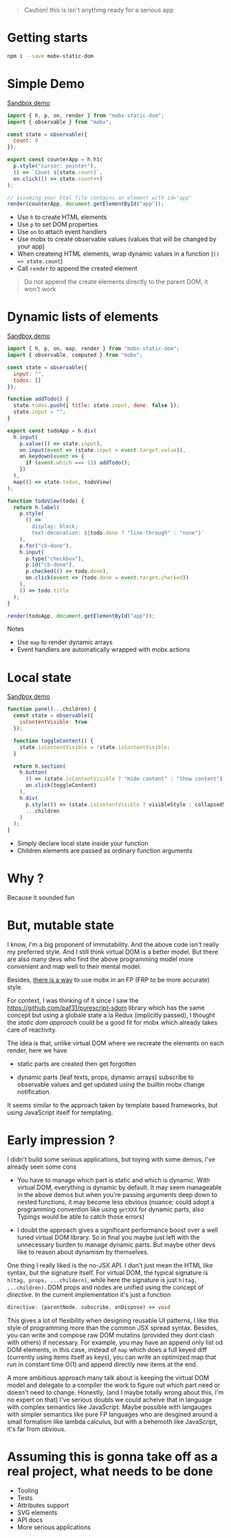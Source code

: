 >Caution! this is isn't anything ready for a serious app

# Getting starts

```sh
npm i --save mobx-static-dom
```

# Simple Demo

[Sandbox demo](https://codesandbox.io/s/98rwoq150o)

```js
import { h, p, on, render } from "mobx-static-dom";
import { observable } from "mobx";

const state = observable({
  count: 0
});

export const counterApp = h.h1(
  p.style("cursor: pointer"),
  () => `Count ${state.count}`,
  on.click(() => state.count++)
);

// assuming your html file contains an element with id="app"
render(counterApp, document.getElementById("app"));
```

- Use `h` to create HTML elements
- Use `p` to set DOM properties
- Use `on` to attach event handlers
- Use mobx to create observable values (values that will be changed by your app)
- When createing HTML elements, wrap dynamic values in a function (`() => state.count`)
- Call `render` to append the created element

> Do not append the create elements directly to the parent DOM, it won't work

# Dynamic lists of elements

[Sandbox demo](https://codesandbox.io/s/o9j0v3y9jy)

```js
import { h, p, on, map, render } from "mobx-static-dom";
import { observable, computed } from "mobx";

const state = observable({
  input: "",
  todos: []
});

function addTodo() {
  state.todos.push({ title: state.input, done: false });
  state.input = "";
}

export const todoApp = h.div(
  h.input(
    p.value(() => state.input),
    on.input(event => (state.input = event.target.value)),
    on.keydown(event => {
      if (event.which === 13) addTodo();
    })
  ),
  map(() => state.todos, todoView)
);

function todoView(todo) {
  return h.label(
    p.style(
      () => `
        display: block;
        text-decoration: ${todo.done ? "line-through" : "none"}`
    ),
    p.for("cb-done"),
    h.input(
      p.type("checkbox"),
      p.id("cb-done"),
      p.checked(() => todo.done),
      on.click(event => (todo.done = event.target.checked))
    ),
    () => todo.title
  );
}

render(todoApp, document.getElementById("app"));
```

Notes

- Use `map` to render dynamic arrays
- Event handlers are automatically wrapped with mobx actions

# Local state

[Sandbox demo](https://codesandbox.io/s/0qro7vz60n)

```js
function panel(...children) {
  const state = observable({
    isContentVisible: true
  });

  function toggleContent() {
    state.isContentVisible = !state.isContentVisible;
  }

  return h.section(
    h.button(
      () => (state.isContentVisible ? "Hide content" : "Show content"),
      on.click(toggleContent)
    ),
    h.div(
      p.style(() => (state.isContentVisible ? visibleStyle : collapsedStyle)),
      ...children
    )
  );
}
```

- Simply declare local state inside your function
- Children elements are passed as ordinary function arguments

# Why ?

Because it sounded fun

# But, mutable state

I know, I'm a big proponent of immutability. And the above code isn't really my preferred style. And I still think virtual DOM is a better model. But there are also many devs who find the above programming model more convenient and map well to their mental model.

Besides, [there is a way](https://github.com/mobxjs/mobx/issues/199#issuecomment-221015091) to use mobx in an FP (FRP to be more accurate) style.

For context, I was thinking of it since I saw the https://github.com/paf31/purescript-sdom library which has the same concept but using a globale state a la Redux (implicitly passed), I thought the _static dom approach_ could be a good fit for mobx which already takes care of reactivity.

The idea is that, unlike virtual DOM where we recreate the elements on each render, here we have

- static parts are created then get forgotten

- dynamic parts (leaf texts, props, dynamic arrays) subscribe to observable values and get updated using the builtin mobx change notification.

It seems similar to the approach taken by template based frameworks, but using JavaScript itself for templating.

# Early impression ?

I didn't build some serious applications, but toying with some demos, I've already seen some cons

- You have to manage which part is static and which is dynamic. With virtual DOM, everything is dynamic by default. It may seem manageable in the above demos but when you're passing arguments deep down to nested functions, it may become less obvious (nuance: could adopt a programming convention like using `getXXX` for dynamic parts, also Typings would be able to catch those errors)

- I doubt the approach gives a significant performance boost over a well tuned virtual DOM library. So in final you maybe just left with the unnecessary burden to manage dynamic parts. But maybe other devs like to reason about dynamism by themselves.

One thing I really liked is the no-JSX API. I don't just mean the HTML like syntax, but the signature itself. For virtual DOM, the typical signature is `h(tag, props, ...childern)`, while here the signature is just `h(tag, ...children)`. DOM props and nodes are unified using the concept of _directive_. In the current implementation it's just a function

```ts
directive: (parentNode, subscribe, onDispose) => void
```

This gives a lot of flexibility when designing reusable UI patterns, I like this style of programming more than the common JSX spread syntax. Besides, you can write and compose raw DOM mutatins (provided they dont clash with others) if necessary. For example, you may have an append only list od DOM elements, in this case, instead of `map` which does a full keyed diff (currently using items itself as keys), you can write an optimized map that run in constant time O(1) and append directly new items at the end.

A more ambitious approach many talk about is keeping the virtual DOM model and delegate to a compiler the work to figure out which part need or doesn't need to change. Honestly, (and I maybe totally wrong about this, I'm no expert on that) I've serious doubts we could acheive that in language with complex semantics like JavaScript. Maybe possible with langauges with simpler semantics like pure FP languages who are desgined around a small formalism like lambda calculus, but with a behemoth like JavaScript, it's far from obvious.

# Assuming this is gonna take off as a real project, what needs to be done

- Tooling
- Tests
- Attributes support
- SVG elements
- API docs
- More serious applications
